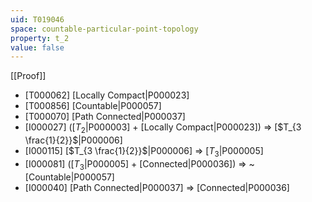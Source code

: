```yaml
---
uid: T019046
space: countable-particular-point-topology
property: t_2
value: false
---
```

[[Proof]]

* [T000062] [Locally Compact|P000023]
* [T000856] [Countable|P000057]
* [T000070] [Path Connected|P000037]
* [I000027] ([$T_2$|P000003] + [Locally Compact|P000023]) => [$T_{3 \frac{1}{2}}$|P000006]
* [I000115] [$T_{3 \frac{1}{2}}$|P000006] => [$T_3$|P000005]
* [I000081] ([$T_3$|P000005] + [Connected|P000036]) => ~[Countable|P000057]
* [I000040] [Path Connected|P000037] => [Connected|P000036]

